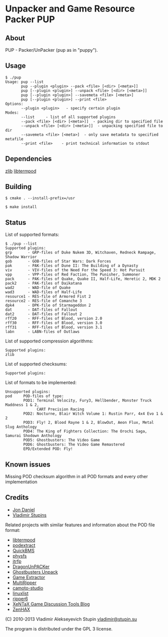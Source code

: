 Unpacker and Game Resource Packer PUP
=====================================

About
-----

PUP - Packer/UnPacker (pup as in "puppy").

Usage
-------------
    $ ./pup
    Usage: pup --list
           pup --plugin <plugin> --pack <file> [<dir> [<meta>]]
           pup [--plugin <plugin>] --unpack <file> [<dir> [<meta>]]
           pup [--plugin <plugin>] --savemeta <file> [<meta>]
           pup [--plugin <plugin>] --print <file>
    Options:
           --plugin <plugin>   - specify certain plugin
    Modes:
           --list     - list of all supported plugins
           --pack <file> [<dir> [<meta>]]  - packing dir to specified file
           --unpack <file> [<dir> [<meta>]]  - unpacking specified file to dir
           --savemeta <file> [<meta>]  - only save metadata to specified metafile
           --print <file>    - print technical information to stdout

Dependencies
------------

[zlib][]
[libtermpod][]

Building
--------

    $ cmake . --install-prefix=/usr

    $ make install

Status
------

List of supported formats:

    $ ./pup --list
    Supported plugins:
    grp       - GRP-files of Duke Nukem 3D, Witchaven, Redneck Rampage, Shadow Warrior
    gob       - GOB-files of Star Wars: Dark Forces
    pak       - PAK-files of Dune II: The Building of a Dynasty
    viv       - VIV-files of the Need For the Speed 3: Hot Pursuit
    vpp       - VPP-files of Red Faction, The Punisher, Summoner
    pack      - PAK-files of Quake, Quake II, Half-Life, Heretic 2, MDK 2
    pack2     - PAK-files of Daikatana
    wad2      - WAD-file of Quake
    wad3      - WAD-files of Half-Life
    resource1 - RES-file of Armored Fist 2
    resource2 - RES-file of Comanche 3
    dpk4      - DPK-file of Starmageddon 2
    dat       - DAT-files of Fallout
    dat2      - DAT-files of Fallout 2
    rff20     - RFF-files of Blood, version 2.0
    rff30     - RFF-files of Blood, version 3.0
    rff31     - RFF-files of Blood, version 3.1
    labn      - LABN-files of Outlaws

List of supported compression algorithms:

    Supported plugins:
    zlib   

List of supported checksums:

    Supported plugins:

List of formats to be implemented:

    Unsupported plugins:
    pod     POD-files of type:
            POD1: Terminal Velocity, Fury3, Hellbender, Monster Truck Maddness 1 & 2,
                  CART Precision Racing
            POD2: Nocturne, Blair Witch Volume 1: Rustin Parr, 4x4 Evo 1 & 2
            POD3: Fly! 2, Blood Rayne 1 & 2, BlowOut, Aeon Flux, Metal Slug Anthology
            POD4: The King of Fighters Collection: The Orochi Saga, Samurai Shodown Anthology
            POD5: Ghostbusters: The Video Game
            POD6: Ghostbusters: The Video Game Remastered
            EPD/Extended POD: Fly!

Known issues
------------

Missing POD checksum algorithm in all POD formats and every other implementation

Credits
-------

- [Jon Daniel][jopadan/pup]
- [Vladimir Stupins][stupin/pup]

[jopadan/pup]: https://github.com/jopadan/pup "Jon Daniel"
[stupin/pup]: https://stupin.su/git/stupin/pup "Vladimir Alekseyevich Stupins"

Related projects with similar features and information about the POD file format:


- [libtermpod][]
- [podextract][]
- [QuickBMS][]
- [physfs][]
- [jtrfp][]
- [DragonUnPACKer][]
- [Ghostbusters Unpack][]
- [Game Extractor][]
- [MultiRipper][]
- [camoto-studio][]
- [linuxlist][]
- [ripper6][]
- [XeNTaX Game Discussion Tools Blog][]
- [ZenHAX][]

[zlib]: http://www.zlib.net
[libzip]: https://github.com/nih-at/libzip
[libtermpod]: https://github.com/jopadan/libtermpod
[podextract]: https://github.com/ghoost82/podextract 
[QuickBMS]: https://aluigi.altervista.org/quickbms.htm
[physfs]: https://github.com/jopadan/physfs
[jtrfp]: https://github.com/jtrfp/jtrfp
[DragonUnPACKer]: https://github.com/elbereth/DragonUnPACKer
[Ghostbusters Unpack]: http://svn.gib.me/public/ghostbusters/trunk/
[Game Extractor]: http://www.watto.org
[MultiRipper]: https://github.com/matteobaccan/MultiRipper
[camoto-studio]: https://github.com/Malvineous/camoto-studio
[linuxlist]: https://github.com/Malvineous/linuxlist
[ripper6]: https://github.com/Malvineous/ripper6
[XeNTaX Game Discussion Tools Blog]: https://forum.xentax.com/blog/
[ZenHAX]: https://zenhax.com/

(C) 2010-2013 Vladimir Alekseyevich Stupin <vladimir@stupin.su>

The program is distributed under the GPL 3 license.

